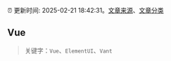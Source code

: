 :alarm_clock: 更新时间: 2025-02-21 18:42:31。[文章来源](/README.md)、[文章分类](/TAGS.md)

## Vue


> 关键字：`Vue`、`ElementUI`、`Vant`



